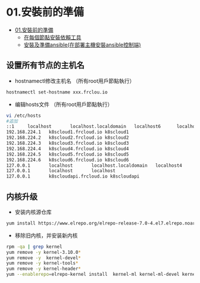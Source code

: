 # 01.安裝前的準備

<!-- TOC -->

- [01.安裝前的準備](#01.安裝前的準備)
    - [在每個節點安裝依賴工具](#在每個節點安裝依賴工具)
    - [安裝及準備ansible(在部署主機安裝ansible控制端)](#安裝及準備ansible(在部署主機安裝ansible控制端))

<!-- /TOC -->

## 设置所有节点的主机名

+ hostnamectl修改主机名 （所有root用戶節點執行）

``` bash
hostnamectl set-hostname xxx.frclou.io
```


+ 编辑hosts文件 （所有root用戶節點執行）

``` bash
vi /etc/hosts
#追加
::1     localhost       localhost.localdomain   localhost6      localhost6.localdomain6
192.168.224.1   k8scloud1.frcloud.io k8scloud1
192.168.224.2   k8scloud2.frcloud.io k8scloud2
192.168.224.3   k8scloud3.frcloud.io k8scloud3
192.168.224.4   k8scloud4.frcloud.io k8scloud4
192.168.224.5   k8scloud5.frcloud.io k8scloud5
192.168.224.6   k8scloud6.frcloud.io k8scloud6
127.0.0.1       localhost       localhost.localdomain   localhost4      localhost4.localdomain4
127.0.0.1       localhost       localhost
127.0.0.1       k8scloudapi.frcloud.io k8scloudapi


```

## 内核升级
+ 安装内核源仓库
``` bash
yum install https://www.elrepo.org/elrepo-release-7.0-4.el7.elrepo.noarch.rpm 
```
+ 移除旧内核，并安装新内核

``` bash
rpm -qa | grep kernel
yum remove -y kernel-3.10.0*
yum remove -y  kernel-devel*
yum remove -y kernel-tools*
yum remove -y kernel-header*
yum --enablerepo=elrepo-kernel install  kernel-ml kernel-ml-devel kernel-ml-headers kernel-ml-tools kernel-ml-tools-libs kernel-ml-tools-libs-devel  -y
```

